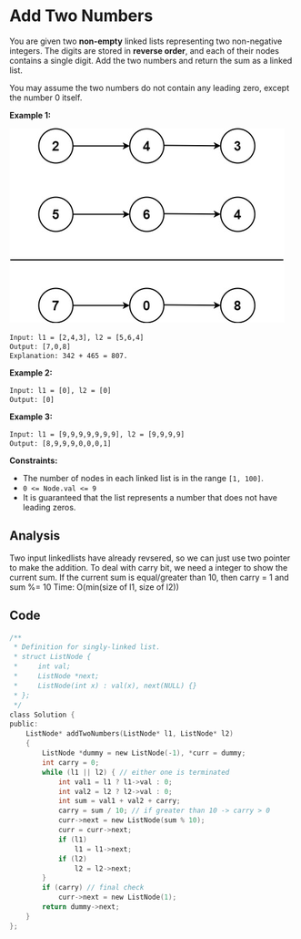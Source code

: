 # Add Two Numbers

You are given two **non-empty** linked lists representing two non-negative integers. The digits are stored in **reverse order**, and each of their nodes contains a single digit. Add the two numbers and return the sum as a linked list.

You may assume the two numbers do not contain any leading zero, except the number 0 itself.

 

**Example 1:**

![img](resources/2.jpg)

```
Input: l1 = [2,4,3], l2 = [5,6,4]
Output: [7,0,8]
Explanation: 342 + 465 = 807.
```

**Example 2:**

```
Input: l1 = [0], l2 = [0]
Output: [0]
```

**Example 3:**

```
Input: l1 = [9,9,9,9,9,9,9], l2 = [9,9,9,9]
Output: [8,9,9,9,0,0,0,1]
```

 

**Constraints:**

- The number of nodes in each linked list is in the range `[1, 100]`.
- `0 <= Node.val <= 9`
- It is guaranteed that the list represents a number that does not have leading zeros.

## Analysis

Two input linkedlists have already revsered, so we can just use two pointer to make the addition. To deal with carry bit, we need a integer to show the current sum. If the current sum is equal/greater than 10, then carry = 1 and sum %= 10
Time: O(min(size of l1, size of l2))

## Code

```c
/**
 * Definition for singly-linked list.
 * struct ListNode {
 *     int val;
 *     ListNode *next;
 *     ListNode(int x) : val(x), next(NULL) {}
 * };
 */
class Solution {
public:
    ListNode* addTwoNumbers(ListNode* l1, ListNode* l2)
    {
        ListNode *dummy = new ListNode(-1), *curr = dummy;
        int carry = 0;
        while (l1 || l2) { // either one is terminated
            int val1 = l1 ? l1->val : 0;
            int val2 = l2 ? l2->val : 0;
            int sum = val1 + val2 + carry;
            carry = sum / 10; // if greater than 10 -> carry > 0
            curr->next = new ListNode(sum % 10);
            curr = curr->next;
            if (l1)
                l1 = l1->next;
            if (l2)
                l2 = l2->next;
        }
        if (carry) // final check
            curr->next = new ListNode(1);
        return dummy->next;
    }
};

```